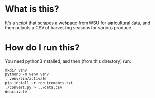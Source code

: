 
# What is this?

It's a script that scrapes a webpage from WSU for agricultural data, and then outputs a CSV of harvesting seasons for various produce.

# How do I run this?

You need python3 installed, and then (from this directory) run:

```
mkdir venv
python3 -m venv venv
. venv/bin/activate
pip install -r requirements.txt
./convert.py > ../data.csv
deactivate
```

